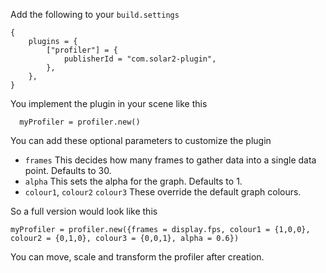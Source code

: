 
Add the following to your `build.settings`

```
{
    plugins = {
        ["profiler"] = {
            publisherId = "com.solar2-plugin",
        },
    },
}
```

You implement the plugin in your scene like this

```
  myProfiler = profiler.new()
```

You can add these optional parameters to customize the plugin

* `frames` This decides how many frames to gather data into a single data point.  Defaults to 30.
* `alpha` This sets the alpha for the graph.  Defaults to 1.
* `colour1`, `colour2` `colour3` These override the default graph colours.

So a full version would look like this

```
myProfiler = profiler.new({frames = display.fps, colour1 = {1,0,0}, colour2 = {0,1,0}, colour3 = {0,0,1}, alpha = 0.6})
```

You can move, scale and transform the profiler after creation.

